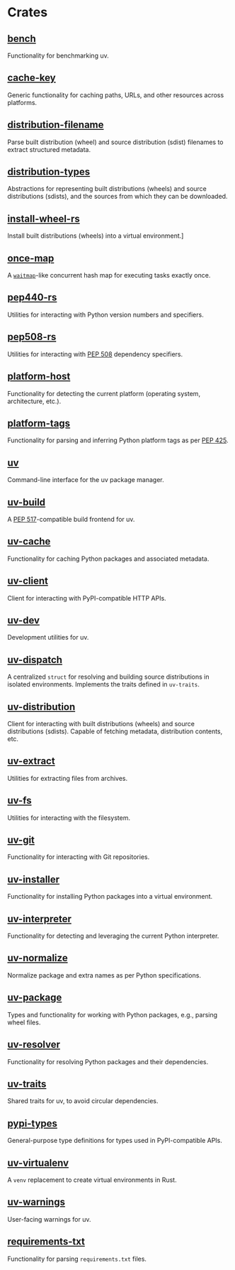 # Crates

## [bench](./bench)

Functionality for benchmarking uv.

## [cache-key](./cache-key)

Generic functionality for caching paths, URLs, and other resources across platforms.

## [distribution-filename](./distribution-filename)

Parse built distribution (wheel) and source distribution (sdist) filenames to extract structured
metadata.

## [distribution-types](./distribution-types)

Abstractions for representing built distributions (wheels) and source distributions (sdists), and
the sources from which they can be downloaded.

## [install-wheel-rs](./install-wheel-rs)

Install built distributions (wheels) into a virtual environment.]

## [once-map](./once-map)

A [`waitmap`](https://github.com/withoutboats/waitmap)-like concurrent hash map for executing tasks
exactly once.

## [pep440-rs](./pep440-rs)

Utilities for interacting with Python version numbers and specifiers.

## [pep508-rs](./pep508-rs)

Utilities for interacting with [PEP 508](https://peps.python.org/pep-0508/) dependency specifiers.

## [platform-host](./platform-host)

Functionality for detecting the current platform (operating system, architecture, etc.).

## [platform-tags](./platform-tags)

Functionality for parsing and inferring Python platform tags as per [PEP 425](https://peps.python.org/pep-0425/).

## [uv](./uv)

Command-line interface for the uv package manager.

## [uv-build](./uv-build)

A [PEP 517](https://www.python.org/dev/peps/pep-0517/)-compatible build frontend for uv.

## [uv-cache](./uv-cache)

Functionality for caching Python packages and associated metadata.

## [uv-client](./uv-client)

Client for interacting with PyPI-compatible HTTP APIs.

## [uv-dev](./uv-dev)

Development utilities for uv.

## [uv-dispatch](./uv-dispatch)

A centralized `struct` for resolving and building source distributions in isolated environments.
Implements the traits defined in `uv-traits`.

## [uv-distribution](./uv-distribution)

Client for interacting with built distributions (wheels) and source distributions (sdists).
Capable of fetching metadata, distribution contents, etc.

## [uv-extract](./uv-extract)

Utilities for extracting files from archives.

## [uv-fs](./uv-fs)

Utilities for interacting with the filesystem.

## [uv-git](./uv-git)

Functionality for interacting with Git repositories.

## [uv-installer](./uv-installer)

Functionality for installing Python packages into a virtual environment.

## [uv-interpreter](./uv-interpreter)

Functionality for detecting and leveraging the current Python interpreter.

## [uv-normalize](./uv-normalize)

Normalize package and extra names as per Python specifications.

## [uv-package](./uv-package)

Types and functionality for working with Python packages, e.g., parsing wheel files.

## [uv-resolver](./uv-resolver)

Functionality for resolving Python packages and their dependencies.

## [uv-traits](./uv-traits)

Shared traits for uv, to avoid circular dependencies.

## [pypi-types](./pypi-types)

General-purpose type definitions for types used in PyPI-compatible APIs.

## [uv-virtualenv](./uv-virtualenv)

A `venv` replacement to create virtual environments in Rust.

## [uv-warnings](./uv-warnings)

User-facing warnings for uv.

## [requirements-txt](./requirements-txt)

Functionality for parsing `requirements.txt` files.
